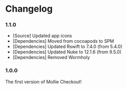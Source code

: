 # Changelog

### 1.1.0

- [Source] Updated app icons
- [Dependencies] Moved from cocoapods to SPM
- [Dependencies] Updated Rswift to 7.4.0 (from 5.4.0)
- [Dependencies] Updated Nuke to 12.1.6 (from 9.5.0)
- [Dependencies] Removed Wormholy

### 1.0.0

The first version of Mollie Checkout!
